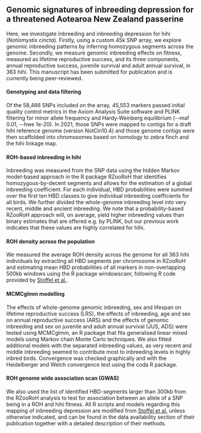 
## Genomic signatures of inbreeding depression for a threatened Aotearoa New Zealand passerine

Here, we investigate inbreeding and inbreeding depression for hihi (*Notiomystis cincta*). Firstly, using a custom 45k SNP array, we explore genomic inbreeding patterns by inferring homozygous segments across the genome. Secondly, we measure genomic inbreeding effects on fitness, measured as lifetime reproductive success, and its three components, annual reproductive success, juvenile survival and adult annual survival, in 363 hihi. This manuscript has been submitted for publication and is currently being peer-reviewed.

#### Genotyping and data filtering
Of the 58,466 SNPs included on the array, 45,553 markers passed initial quality control metrics in the Axiom Analysis Suite software and PLINK filtering for minor allele frequency and Hardy-Weinberg equilibrium (--maf 0.01, --hwe 1e-20). In 2021, those SNPs were mapped to contigs for a draft hihi reference genome (version NotCin10.4) and those genome contigs were then scaffolded into chromosomes based on homology to zebra finch and the hihi linkage map.

#### ROH-based inbreeding in hihi
Inbreeding was measured from the SNP data using the hidden Markov model-based approach in the R package RZooRoH  that identifies homozygous-by-decent segments and allows for the estimation of a global inbreeding coefficient. For each individual, HBD probabilities were summed over the first ten HBD classes to give individual inbreeding coefficients for all birds. We further divided the whole-genome inbreeding level into very recent, middle and ancient inbreeding. We note that a probability-based RZooRoH approach will, on average, yield higher inbreeding values than binary estimates that are offered e.g. by PLINK, but our previous work indicates that these values are highly correlated for hihi.

#### ROH density across the population
We measured the average ROH density across the genome for all 363 hihi individuals by extracting all HBD segments per chromosome in RZooRoH and estimating mean HBD probabilities of all markers in non-overlapping 500kb windows using the R package windowscanr, following R code provided by [Stoffel et al.](https://github.com/mastoffel/sheep_ID). 

#### MCMCglmm modelling
The effects of whole-genome genomic inbreeding, sex and lifespan on lifetime reproductive success (LRS), the effects of inbreeding, age and sex on annual reproductive success (ARS) and the effects of genomic inbreeding and sex on juvenile and adult annual survival (JUS, ADS) were tested using MCMCglmm, an R package that fits generalised linear mixed models using Markov chain Monte Carlo techniques. We also fitted additional models with the separated inbreeding values, as very recent and middle inbreeding seemed to contribute most to inbreeding levels in highly inbred birds. Convergence was checked graphically and with the Heidelberger and Welch convergence test using the coda R package.

#### ROH genome wide association scan (GWAS)
We also used the list of identified HBD-segments larger than 300kb from the RZooRoH analysis to test for association between an allele of a SNP being in a ROH and hihi fitness. All R scripts and models regarding this mapping of inbreeding depression are modified from [Stoffel et al.](https://github.com/mastoffel/sheep_ID) unless otherwise indicated, and can be found in the data availability section of their publication together with a detailed description of their methods.
